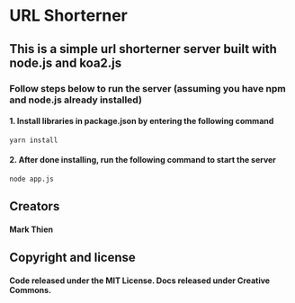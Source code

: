 # URL Shorterner

## This is a simple url shorterner server built with node.js and koa2.js

### Follow steps below to run the server (assuming you have npm and node.js already installed)
#### 1. Install libraries in package.json by entering the following command
```
yarn install
```
#### 2. After done installing, run the following command to start the server
```
node app.js
```
## Creators
#### Mark Thien

## Copyright and license
#### Code released under the MIT License. Docs released under Creative Commons.